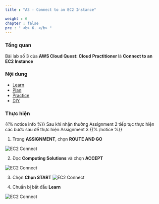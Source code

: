```yaml
---
title : "A3 - Connect to an EC2 Instance"

weight : 6
chapter : false
pre : " <b> 6. </b> "
---
```

### Tổng quan

Bài lab số 3 của **AWS Cloud Quest: Cloud Practitioner** là **Connect to an EC2 Instance**

### Nội dung

- [Learn](6.1-learn/)
- [Plan](6.2-plan/)
- [Practice](6.3-practice/)
- [DIY](6.4-diy/)

### Thực hiện

{{% notice info %}}
Sau khi nhận thưởng Assignment 2 tiếp tục thực hiện các bước sau để thực hiện Assignment 3
{{% /notice %}}

1. Trong **ASSIGNMENT**, chọn **ROUTE AND GO**

![EC2 Connect](/images/6-ec2connect/1-ec2connect.png)

2. Đọc **Computing Solutions** và chọn **ACCEPT**

![EC2 Connect](/images/6-ec2connect/2-ec2connect.png)

3. Chọn **Chọn START**
![EC2 Connect](/images/6-ec2connect/3-ec2connect.png)

4. Chuẩn bị bắt đầu **Learn**

![EC2 Connect](/images/6-ec2connect/4-ec2connect.png)
